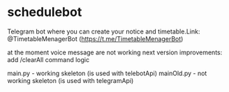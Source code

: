# schedulebot
Telegram bot where you can create your notice and timetable.Link: @TimetableMenagerBot (https://t.me/TimetableMenagerBot)

at the moment voice message are not working
next version improvements: add /clearAll command logic

main.py - working skeleton (is used with telebotApi)
mainOld.py - not working skeleton (is used with telegramApi)
